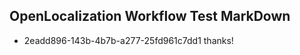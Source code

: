 ## OpenLocalization Workflow Test MarkDown
* 2eadd896-143b-4b7b-a277-25fd961c7dd1 
thanks!<!--HONumber=Mar16_HO3-->
